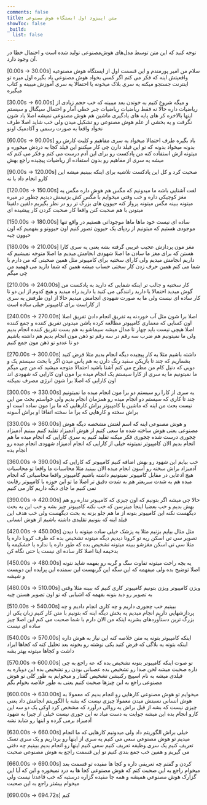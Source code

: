 ```yaml
---
comments: false
title: متن اپیزود اول ایستگاه هوش‌ مصنوعی
showToc: false
_build:
  list: false
---
```

توجه کنید که این متن توسط مدل‌های هوش‌مصنوعی تولید شده است و احتمال خطا در آن وجود دارد. 


[0.00s -> 30.00s] سلام من امیر پورمندم و این قسمت اول از ایستگاه هوش مصنوعیه واقعیتش اینه که فکر می کنم اگر کسی بخواد هوش مصنوعی یاد بگیره اول میره تو اینترنت جستجو میکنه یه سری بلاک میخونه یا احتمالا یه سری آموزش میبینه و کتاب میگیره

[30.00s -> 60.00s] و میگه شروع کنیم به خوندن بعد میبینه که خب حجم زیادی از ریاضیات داره حالا نه فقط ریاضیات ریاضیات جبر خطی آمار و احتمال سیگنال و سیستم اینها بالاخره کر های پایه های یادگیری ماشین هم هوش مصنوعی نمیشه اصلا یاد شون نگرفت و یه بخشی از علم هوش مصنوعی رو تشکیل میدن ولی خب شاید اصلا طرف نخواد واقعا به صورت رسمی و آکادمیک اونو

[60.00s -> 90.00s] یاد بگیره طرف احتمالا میخواد یه سری مفاهیم و کلیت کارش رو بدونه میخواد بدونه که تو این فیلد دارن چی کار میکننو این فیلد کجا به دردش میخوره و میتونه ازش استفاده کنه من پادکست رو برای این آدم درست می کنم و فکر می کنم که میشه یه سری از مفاهیم رو بدون استفاده از ریاضیات پیچیده راجع بهش

[90.00s -> 120.00s] صحبت کرد و کل این پادکست تلاشیه برای اینکه ببینیم میشه این کارو انجام داد یا نه

[120.00s -> 150.00s] لغت آشنایی باشه ما میدونیم که مگس هم هوش داره مگس یه مغز کوچیکی داره و خب وقتی میخوایم با مگس کش بزنیمش دیدیم چطور در میره میتونه ببینه مگس میتونه پرواز کنه حیوون های بزرگ تر رو در نظر بگیریم دلفین دلفینا میتونن با هم صحبت کنن واقعا کار صحبت کردن کار پیشیده ای

[150.00s -> 180.00s] ساده ای نیست خود ماها ماها موجوداتی هستیم در واقع تنها موجودی هستیم که میتونیم از ردپای یک حیوون تصور کنیم اون حیوونو و بفهمیم که اون حیوون چیه

[180.00s -> 210.00s] مغز مون پردازش عجیب غریبی گرفته بشه یعنی یه سری کارا هستن که برای مغز ما سادن ما اصلا شهودی انجامش میدیم ما اصلا متوجه نمیشیم که داریم انجامش میدیم ولی کارای سختیه برای کامپیوتر مثل همین صحبتی که من دارم با شما می کنم همین حرف زدن کار سختی حساب میشه همین که شما دارید می فهمید من چی میگم

[210.00s -> 240.00s] کار سختیه و جالب تر اینکه شمایی که دارید به پادکست من گوش میدید احتمالا یا دارید رانندگی می کنید یا دارید راه میدید و هیچ کدوم از این دو تا کار ساده ای نیست ولی ما به صورت شهودی انجامش میدیم حالا از اون طرفش یه سری از کاراست برای کامپیوتر خیلی ساده است

[240.00s -> 270.00s] اصلا برا شون مثل آب خوردنه یه تفریق انجام دادن تفریق اصلا اون کسایی که معماری کامپیوتر مطالعه کرده باشن میدونن تفریق کننده و جمع کننده اصلا هیچی نیست باید چهار تا مدال میشه سیماشو به هم بست تفریق کننده انجام بدیم ولی ما نمیتونیم هم ضرب سه رقم در سه رقم تو ذهن مون انجام بدیم هم داشته باشیم دو تا عددو تو ذهن مون جمع کنیم

[270.00s -> 300.00s] داشته باشیم مثلا یه کار پیچیده دیگه انجام بدیم مثلا فرض کنید بشماریم که چند تا بازیکن سفید رنگ دارن به هم پاس میدن اگر با بحث سیستم یک و دویی که دنیل کام من مطرح می کنم آشنا باشید احتمالا متوجه میشید که من چی میگم ما نمیتونیم ما یه سری از کارا سیستم یک انجام میده برا مون اون کارایی که شهودی اند اون کارایی که اصلا برا شون انرژی مصرف نمیکنه

[300.00s -> 330.00s] یه سری از کارا رو سیستم دو برا مون انجام میده ما نمیتونیم چند تا کاری که سیستم دو انجام میده رو همزمان انجام بدیم ولی خواستم بحث من این نیست بحث من اینه که ماشین یا کامپیوتر براش کارهایی که ما برا مون ساده است او براش سخته و کارهایی که برا ما سخته اتفاقا او براش آسونه

[330.00s -> 360.00s] و هوش مصنوعی اینه که اسم لغتش مشخصه دیگه هوش مصنوعی یعنی هوش ساخته شده ما سعی کنیم از هوش آدمیزاد تقلید کنیم ببینیم آدمیزاد چجوری درست شده چجوری فکر میکنه تقلید کنیم یه سری کارایی که انجام میده ما هم انجام بدیم الان کامپیوتر نمیتونه خیلی از کارایی که انجام آدمیزاد شهودی انجام میده رو انجام بده

[360.00s -> 390.00s] خب بیایم این شهود رو بهش اضافه کنیم کامپیوتر که کارایی که آدمیزاد براش سخته رو آسون انجام میده الان ببینید مثلا محاسبات ما واقعا تو محاسبات هیچ ادعایی در مقابل کامپیوتر نمیتونیم داشته باشیم کامپیوتر واقعا محاسباتی که انجام میده هم به شدت سریعتر هم به شدت دقیق تر اصلا ما تو این حوزه با کامپیوتر رقابت نمی کنیم ما جای دیگه داریم کار می کنیم

[390.00s -> 420.00s] حالا چی میشه اگر بتونیم که اون چیزی که کامپیوتر نداره رو هم بهش بدیم و خب بعضیا اینجا میترسن که خب نکنه کامپیوتر چیز بشه و خب این یه بحث دیگهست نکنه این کامپیوتر بتونه از ما هم جلو بزنه یه بحث دیگهست ولی خب هدف این فیلد اینه که بتونیم تقلیدی داشته باشیم از هوش انسانی

[420.00s -> 450.00s] مثل مثال بیایم بزنیم مثلا یه پزشک خیلی ساده میتونه با دیدن تصویر سی تی اسکن ریه تو کرونا دیدیم دیگه میتونه تشخیص بده که طرف کرونا داره یا مثلا سی تی اسکن مغزشو ببینه میتونه تشخیص بده که طور داره یا نداره یا خشکیمه یا بدخیمه اینا اصلا کار ساده ای نیست یا حتی نگاه کن

[450.00s -> 480.00s] یه بچه راحت میتونه تفاوت سگ و گربه رو بفهمه شاید نتونه اصلا توضیح بده ولی میفهمه که این سگه این گربهست این سمنده این پرایده این دویست و شیشه

[480.00s -> 510.00s] ویژن کامپیوتر ویژن بتونیم کامپیوتر کاری کنیم که ببینه مثلا وقتی یه تصویر رو دید بتونه بفهمه که اشیایی که تو اون تصویر هستن چیه

[510.00s -> 540.00s] ببینیم خب چجوری داریم و چه کاری انجام دادیم و چه پردازشهایی داریم انجام میدیم یه بخش دیگه اینه که بتونیم با متن کار کنیم زبان یکی از بزرگ ترین دستآوردهای بشریه اینکه من الان دارم با شما صحبت می کنم این اصلا چیز ساده ای نیست

[540.00s -> 570.00s] اینکه کامپیوتر بتونه یه متن خلاصه کنه این نیاز به هوش داره اینکه بتونه یه بلاگی که فرض کنید یکی نوشته رو بخونه بعد تحلیل کنه که کجاها ایراد داشت و کجاها میتونه بهتر بشه

[570.00s -> 600.00s] تو صوت اینکه کامپیوتر بتونه تشخیص بده که عه راجع به چی داره صحبت میشه لحن صدا رو تشخیص بده عصبانی بودن رو تشخیص بده این دوباره یه فیلدی میشه به نام اسپیچ رکنیشن تشخیص گفتار و میخوایم به طور کلی تو هوش مصنوعی راجع به این چیزها صحبت کنیم یعنی به طور خلاصه بخوام بگم

[600.00s -> 630.00s] میخوایم تو هوش مصنوعی کارهایی رو انجام بدیم که معمولا به هوش انسانی نسبتش میدن معمولا چیزی نیست که بشه با الگوریتم انجامش داد یعنی چیزی نیست که بشه از قبل براش یه روالی درآورد که مشخص کرد اوکی یک دو سه این کارو انجام بده این میشه جوابت به دست میاد نه این جوری نیست خیلی از چیزا به شهود آدمیزاد برمی گرده و اینها رو شاید نشه

[630.00s -> 660.00s] خیلی براش الگوریتم داد ولی میدونیم کارهایی که ما انجام میدیم تو هوش مصنوعی سعی می کنیم یه سری از اینها رو برداریم و یک سری تسک تعریف کنیم یک سری وظیفه تعریف کنیم سعی کنیم اینها رو انجام بدیم ببینیم چه دقتی می گیریم و همین خب جمع بندی کنیم تو این قسمت راجع به هوش مصنوعی صحبت

[660.00s -> 690.00s] کردن و گفتم چه تعریفی داره و کجا ها مفیده تو قسمت بعد میخوام راجع به این صحبت کنم که هوش مصنوعی کجا ها به درد نمیخوره و این که آیا این گزارک هوش مصنوعی همیشه و همه جا مفیده گزاره درستیه که خب قاعدتا نیست ولی میخوام بیشتر راجع به این صحبت

[690.00s -> 694.72s] کنم